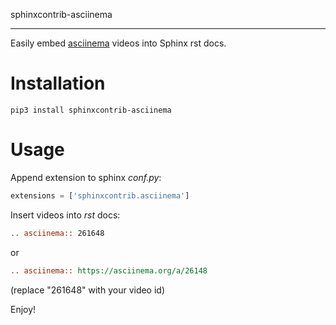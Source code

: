 sphinxcontrib-asciinema
***********************

Easily embed [asciinema](https://asciinema.org/) videos into Sphinx rst docs.

Installation
============

```shell
pip3 install sphinxcontrib-asciinema
```

Usage
=====

Append extension to sphinx *conf.py*:

```python
extensions = ['sphinxcontrib.asciinema']
```

Insert videos into *rst* docs:

```rst
.. asciinema:: 261648
```

or

```rst
.. asciinema:: https://asciinema.org/a/26148
```

(replace "261648" with your video id)

Enjoy!
